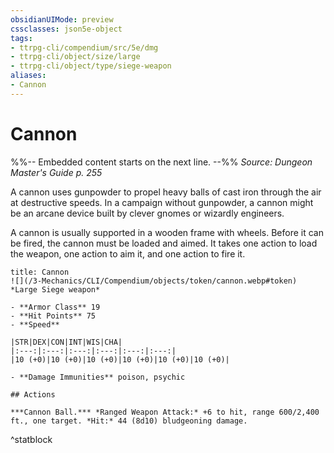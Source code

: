 ```yaml
---
obsidianUIMode: preview
cssclasses: json5e-object
tags:
- ttrpg-cli/compendium/src/5e/dmg
- ttrpg-cli/object/size/large
- ttrpg-cli/object/type/siege-weapon
aliases:
- Cannon
---
```

# Cannon
%%-- Embedded content starts on the next line. --%%
*Source: Dungeon Master's Guide p. 255*  

A cannon uses gunpowder to propel heavy balls of cast iron through the air at destructive speeds. In a campaign without gunpowder, a cannon might be an arcane device built by clever gnomes or wizardly engineers.

A cannon is usually supported in a wooden frame with wheels. Before it can be fired, the cannon must be loaded and aimed. It takes one action to load the weapon, one action to aim it, and one action to fire it.

```ad-statblock
title: Cannon
![](/3-Mechanics/CLI/Compendium/objects/token/cannon.webp#token)
*Large Siege weapon*

- **Armor Class** 19
- **Hit Points** 75
- **Speed** 

|STR|DEX|CON|INT|WIS|CHA|
|:---:|:---:|:---:|:---:|:---:|:---:|
|10 (+0)|10 (+0)|10 (+0)|10 (+0)|10 (+0)|10 (+0)|

- **Damage Immunities** poison, psychic

## Actions

***Cannon Ball.*** *Ranged Weapon Attack:* +6 to hit, range 600/2,400 ft., one target. *Hit:* 44 (8d10) bludgeoning damage.
```
^statblock